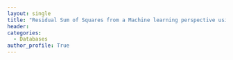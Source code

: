 ```yaml
---
layout: single
title: "Residual Sum of Squares from a Machine learning perspective using MLE"
header:
categories:
  - Databases
author_profile: True
---
```

